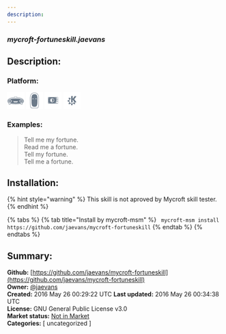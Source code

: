 ```yaml
---
description: 
---
```


### _mycroft-fortuneskill.jaevans_  
## Description:  
  
  
  
### Platform:  
 ![Mark I](../.gitbook/assets/mark-1-icon.png)  ![Mark II](../.gitbook/assets/mark-2-icon.png)  ![Picroft](../.gitbook/assets/picroft-icon.png)  ![plasmoid](../.gitbook/assets/kde.png)   
### Examples:  
> Tell me my fortune.  
> Read me a fortune.  
> Tell my fortune.  
> Tell me a fortune.  
  
## Installation:  
{% hint style="warning" %}
This skill is not aproved by Mycroft skill tester.
{% endhint %}
    
{% tabs %}
{% tab title="Install by mycroft-msm" %}
``` mycroft-msm install https://github.com/jaevans/mycroft-fortuneskill```
{% endtab %}
  {% endtabs %}
    
## Summary:  
**Github:** [https://github.com/jaevans/mycroft-fortuneskill](https://github.com/jaevans/mycroft-fortuneskill)  
**Owner:** [@jaevans](https://github.com/jaevans)  
**Created:** 2016 May 26 00:29:22 UTC  **Last updated:** 2016 May 26 00:34:38 UTC  
**License:** GNU General Public License v3.0  
**Market status:** [Not in Market](https://market.mycroft.ai/skill/)  
**Categories:** [ uncategorized ]   
